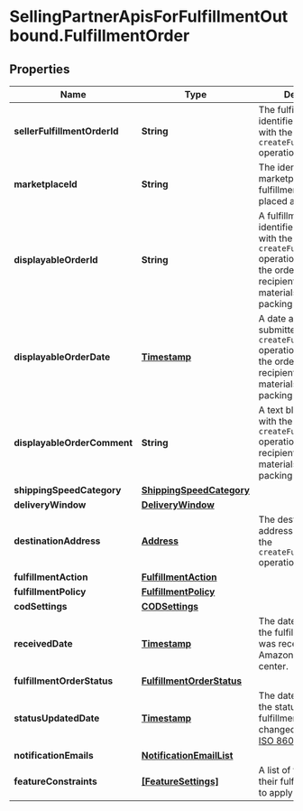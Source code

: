 # SellingPartnerApisForFulfillmentOutbound.FulfillmentOrder

## Properties
Name | Type | Description | Notes
------------ | ------------- | ------------- | -------------
**sellerFulfillmentOrderId** | **String** | The fulfillment order identifier submitted with the `createFulfillmentOrder` operation. | 
**marketplaceId** | **String** | The identifier for the marketplace the fulfillment order is placed against. | 
**displayableOrderId** | **String** | A fulfillment order identifier submitted with the `createFulfillmentOrder` operation. Displays as the order identifier in recipient-facing materials such as the packing slip. | 
**displayableOrderDate** | [**Timestamp**](Timestamp.md) | A date and time submitted with the `createFulfillmentOrder` operation. Displays as the order date in recipient-facing materials such as the packing slip. | 
**displayableOrderComment** | **String** | A text block submitted with the `createFulfillmentOrder` operation. Displays in recipient-facing materials such as the packing slip. | 
**shippingSpeedCategory** | [**ShippingSpeedCategory**](ShippingSpeedCategory.md) |  | 
**deliveryWindow** | [**DeliveryWindow**](DeliveryWindow.md) |  | [optional] 
**destinationAddress** | [**Address**](Address.md) | The destination address submitted with the `createFulfillmentOrder` operation. | 
**fulfillmentAction** | [**FulfillmentAction**](FulfillmentAction.md) |  | [optional] 
**fulfillmentPolicy** | [**FulfillmentPolicy**](FulfillmentPolicy.md) |  | [optional] 
**codSettings** | [**CODSettings**](CODSettings.md) |  | [optional] 
**receivedDate** | [**Timestamp**](Timestamp.md) | The date and time that the fulfillment order was received by an Amazon fulfillment center. | 
**fulfillmentOrderStatus** | [**FulfillmentOrderStatus**](FulfillmentOrderStatus.md) |  | 
**statusUpdatedDate** | [**Timestamp**](Timestamp.md) | The date and time that the status of the fulfillment order last changed. Must be in <a href='https://developer-docs.amazon.com/sp-api/docs/iso-8601'>ISO 8601</a> format. | 
**notificationEmails** | [**NotificationEmailList**](NotificationEmailList.md) |  | [optional] 
**featureConstraints** | [**[FeatureSettings]**](FeatureSettings.md) | A list of features and their fulfillment policies to apply to the order. | [optional] 


